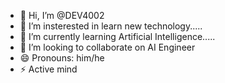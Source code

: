 
- 👋 Hi, I’m @DEV4002
- 👀 I’m insterested in learn new technology.....
- 🌱 I’m currently learning  Artificial Intelligence.....
- 💞️ I’m looking to collaborate on AI Engineer
- 😄 Pronouns: him/he
- ⚡ Active mind

<!---
DEV4002/DEV4002 is a ✨ special ✨ repository because its `README.md` (this file) appears on your GitHub profile.
You can click the Preview link to take a look at your changes.
--->

